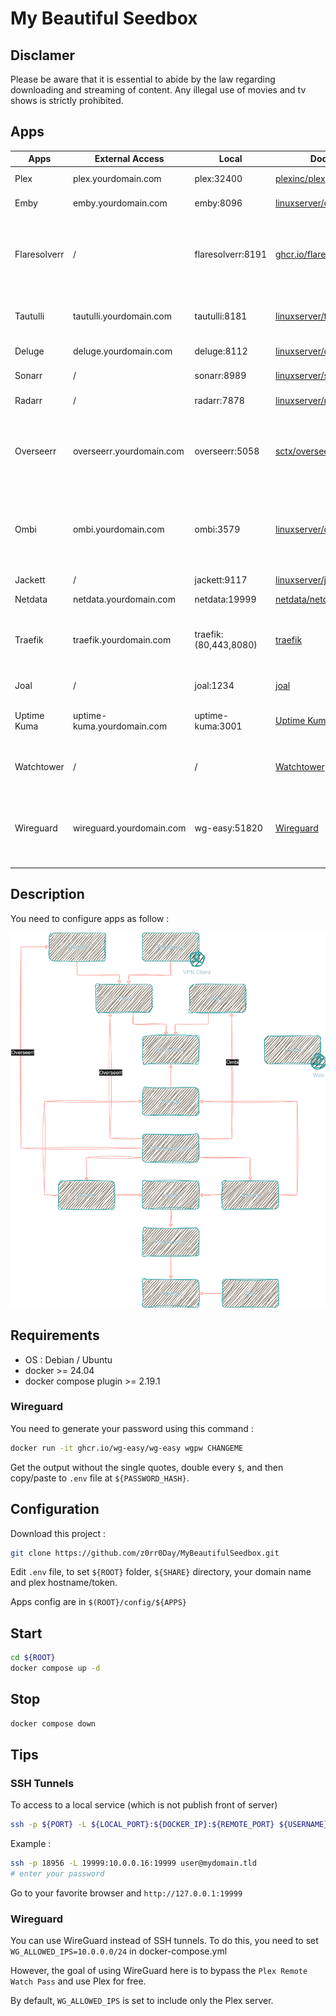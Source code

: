# My Beautiful Seedbox

## Disclamer

Please be aware that it is essential to abide by the law regarding downloading and streaming of content. Any illegal use of movies and tv shows is strictly prohibited.

## Apps

| Apps			       | External Access            | Local						| Docker image                                                           										| Tag 	   | Description               									 |
|----------------------|----------------------------|---------------------------|---------------------------------------------------------------------------------------------------------------|----------|-------------------------------------------------------------|
| Plex                 | plex.yourdomain.com        | plex:32400				| [plexinc/plex](https://hub.docker.com/r/plexinc/pms-docker/)          										| *latest* | Media Streaming     										 |
| Emby                 | emby.yourdomain.com        | emby:8096				| [linuxserver/emby](https://hub.docker.com/r/linuxserver/emby)          										| *latest* | Media Streaming     										 |
| Flaresolverr         | /       					| flaresolverr:8191			| [ghcr.io/flaresolverr/flaresolverr](https://github.com/flaresolverr/FlareSolverr/pkgs/container/flaresolverr)	| *latest* | Proxy server to bypass Cloudflare and DDoS-GUARD protection |
| Tautulli             | tautulli.yourdomain.com    | tautulli:8181 			| [linuxserver/tautulli](https://hub.docker.com/r/linuxserver/tautulli)    										| *latest* | Monitor & Analyse Plex for Overseerr 						 |
| Deluge               | deluge.yourdomain.com      | deluge:8112 				| [linuxserver/deluge](https://hub.docker.com/r/linuxserver/deluge)      										| *latest* | BitTorrent client 											 |
| Sonarr               | /					     	| sonarr:8989	 			| [linuxserver/sonarr](https://hub.docker.com/r/linuxserver/sonarr)      										| *latest* | TV Shows monitor    										 |
| Radarr               | /					        | radarr:7878 				| [linuxserver/radarr](https://hub.docker.com/r/linuxserver/radarr)      										| *latest* | Movies monitor      										 |
| Overseerr            | overseerr.yourdomain.com   | overseerr:5058 			| [sctx/overseerr](https://hub.docker.com/r/sctx/overseerr)														| *latest* | Application for managing requests for your media library	 |
| Ombi            | ombi.yourdomain.com   | ombi:3579 			| [linuxserver/ombi](https://hub.docker.com/r/linuxserver/ombi/)														| *latest* | Application for managing requests for your media library	 |
| Jackett              | /					        | jackett:9117 				| [linuxserver/jackett](https://hub.docker.com/r/linuxserver/jackett)    										| *latest* | Tracker indexer     										 |
| Netdata              | netdata.yourdomain.com     | netdata:19999 			| [netdata/netdata](https://hub.docker.com/r/netdata/netdata)            										| *latest* | Metrics   													 |
| Traefik 			   | traefik.yourdomain.com     | traefik:(80,443,8080) 	| [traefik](https://hub.docker.com/_/traefik)                           										| *latest* | Traefik reverse proxy (access to admin dashboard) 			 |
| Joal				   | /						    | joal:1234		 			| [joal](https://hub.docker.com/r/anthonyraymond/joal)                       									| *latest* | Keep your ratio 											 |
| Uptime Kuma		   | uptime-kuma.yourdomain.com	| uptime-kuma:3001	 		| [Uptime Kuma](https://hub.docker.com/r/louislam/uptime-kuma)                         							| *latest* | Self-hosted monitoring tool 								 |											 
| Watchtower	   	   | /							| / 						| [Watchtower](https://hub.docker.com/r/containrrr/watchtower)         											| *latest* | Keep your docker image updated 							 |
| Wireguard	   	   | wireguard.yourdomain.com							| wg-easy:51820 						| [Wireguard](https://hub.docker.com/r/weejewel/wg-easy) | *latest* | The easiest way to run WireGuard VPN + Web-based Admin UI. |

## Description 

You need to configure apps as follow :

![image](./MyBeautufilSeedbox.png)

## Requirements

- OS : Debian / Ubuntu
- docker >= 24.04
- docker compose plugin >= 2.19.1

### Wireguard

You need to generate your password using this command :

```bash
docker run -it ghcr.io/wg-easy/wg-easy wgpw CHANGEME
```

Get the output without the single quotes, double every `$`, and then copy/paste to `.env` file at `${PASSWORD_HASH}`.

## Configuration

Download this project :

```bash
git clone https://github.com/z0rr0Day/MyBeautifulSeedbox.git
```

Edit `.env` file, to set `${ROOT}` folder, `${SHARE}` directory, your domain name and plex hostname/token.

Apps config are in `$(ROOT}/config/${APPS}`

## Start

```bash
cd ${ROOT}
docker compose up -d
```

## Stop

```bash
docker compose down
```

## Tips

### SSH Tunnels

To access to a local service (which is not publish front of server)

```bash
ssh -p ${PORT} -L ${LOCAL_PORT}:${DOCKER_IP}:${REMOTE_PORT} ${USERNAME}@${DOMAIN}
```

Example :
```bash
ssh -p 18956 -L 19999:10.0.0.16:19999 user@mydomain.tld
# enter your password
```

Go to your favorite browser and `http://127.0.0.1:19999`

### Wireguard

You can use WireGuard instead of SSH tunnels. To do this, you need to set `WG_ALLOWED_IPS=10.0.0.0/24` in docker-compose.yml

However, the goal of using WireGuard here is to bypass the `Plex Remote Watch Pass` and use Plex for free.

By default, `WG_ALLOWED_IPS` is set to include only the Plex server.